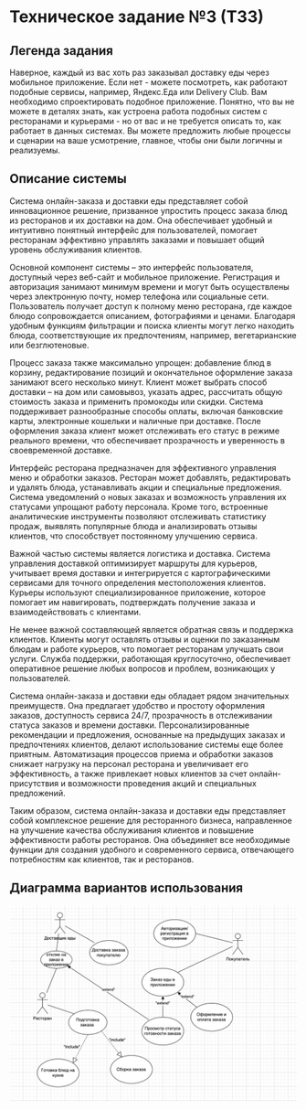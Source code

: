 # Техническое задание №3 (ТЗ3)
## Легенда задания
Наверное, каждый из вас хоть раз заказывал доставку еды через мобильное приложение. Если нет - можете посмотреть, как работают подобные сервисы, например, Яндекс.Еда или Delivery Club. Вам необходимо спроектировать подобное приложение. Понятно, что вы не можете в деталях знать, как устроена работа подобных систем с ресторанами и курьерами - но от вас и не требуется описать то, как работает в данных системах. Вы можете предложить любые процессы и сценарии на ваше усмотрение, главное, чтобы они были логичны и реализуемы.
## Описание системы
Система онлайн-заказа и доставки еды представляет собой инновационное решение, призванное упростить процесс заказа блюд из ресторанов и их доставки на дом. Она обеспечивает удобный и интуитивно понятный интерфейс для пользователей, помогает ресторанам эффективно управлять заказами и повышает общий уровень обслуживания клиентов.

Основной компонент системы – это интерфейс пользователя, доступный через веб-сайт и мобильное приложение. Регистрация и авторизация занимают минимум времени и могут быть осуществлены через электронную почту, номер телефона или социальные сети. Пользователь получает доступ к полному меню ресторана, где каждое блюдо сопровождается описанием, фотографиями и ценами. Благодаря удобным функциям фильтрации и поиска клиенты могут легко находить блюда, соответствующие их предпочтениям, например, вегетарианские или безглютеновые.

Процесс заказа также максимально упрощен: добавление блюд в корзину, редактирование позиций и окончательное оформление заказа занимают всего несколько минут. Клиент может выбрать способ доставки – на дом или самовывоз, указать адрес, рассчитать общую стоимость заказа и применить промокоды или скидки. Система поддерживает разнообразные способы оплаты, включая банковские карты, электронные кошельки и наличные при доставке. После оформления заказа клиент может отслеживать его статус в режиме реального времени, что обеспечивает прозрачность и уверенность в своевременной доставке.

Интерфейс ресторана предназначен для эффективного управления меню и обработки заказов. Ресторан может добавлять, редактировать и удалять блюда, устанавливать акции и специальные предложения. Система уведомлений о новых заказах и возможность управления их статусами упрощают работу персонала. Кроме того, встроенные аналитические инструменты позволяют отслеживать статистику продаж, выявлять популярные блюда и анализировать отзывы клиентов, что способствует постоянному улучшению сервиса.

Важной частью системы является логистика и доставка. Система управления доставкой оптимизирует маршруты для курьеров, учитывает время доставки и интегрируется с картографическими сервисами для точного определения местоположения клиентов. Курьеры используют специализированное приложение, которое помогает им навигировать, подтверждать получение заказа и взаимодействовать с клиентами.

Не менее важной составляющей является обратная связь и поддержка клиентов. Клиенты могут оставлять отзывы и оценки по заказанным блюдам и работе курьеров, что помогает ресторанам улучшать свои услуги. Служба поддержки, работающая круглосуточно, обеспечивает оперативное решение любых вопросов и проблем, возникающих у пользователей.

Система онлайн-заказа и доставки еды обладает рядом значительных преимуществ. Она предлагает удобство и простоту оформления заказов, доступность сервиса 24/7, прозрачность в отслеживании статуса заказов и времени доставки. Персонализированные рекомендации и предложения, основанные на предыдущих заказах и предпочтениях клиентов, делают использование системы еще более приятным. Автоматизация процессов приема и обработки заказов снижает нагрузку на персонал ресторана и увеличивает его эффективность, а также привлекает новых клиентов за счет онлайн-присутствия и возможности проведения акций и специальных предложений.

Таким образом, система онлайн-заказа и доставки еды представляет собой комплексное решение для ресторанного бизнеса, направленное на улучшение качества обслуживания клиентов и повышение эффективности работы ресторанов. Она объединяет все необходимые функции для создания удобного и современного сервиса, отвечающего потребностям как клиентов, так и ресторанов.
## Диаграмма вариантов использования
![Диаграмма вариантов использования](photo_5_2024-05-28_21-51-47.jpg)
